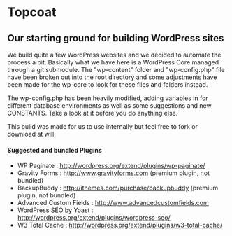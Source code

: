 # Topcoat
## Our starting ground for building WordPress sites
We build quite a few WordPress websites and we decided to automate the process a bit.  Basically what we have here is a WordPress Core managed through a git submodule.  The "wp-content" folder and "wp-config.php" file have been broken out into the root directory and some adjustments have been made for the wp-core to look for these files and folders instead.

The wp-config.php has been heavily modified, adding variables in for different database environments as well as some suggestions and new CONSTANTS.  Take a look at it before you do anything else.

This build was made for us to use internally but feel free to fork or download at will.  

#### Suggested and bundled Plugins
- WP Paginate : http://wordpress.org/extend/plugins/wp-paginate/
- Gravity Forms : http://www.gravityforms.com (premium plugin, not bundled)
- BackupBuddy : http://ithemes.com/purchase/backupbuddy (premium plugin, not bundled)
- Advanced Custom Fields : http://www.advancedcustomfields.com
- WordPress SEO by Yoast : http://wordpress.org/extend/plugins/wordpress-seo/
- W3 Total Cache : http://wordpress.org/extend/plugins/w3-total-cache/